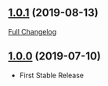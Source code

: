 ## [1.0.1](https://github.com/webbuilders-group/silverstripe-new-relic/tree/1.0.1) (2019-08-13)
[Full Changelog](https://github.com/webbuilders-group/silverstripe-new-relic/compare/1.0.0...1.0.1)

## [1.0.0](https://github.com/webbuilders-group/silverstripe-new-relic/tree/1.0.0) (2019-07-10)
* First Stable Release